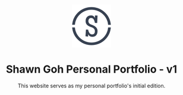 <p align="center">
  <img src="./src/assets/logo.svg" alt="logo"/>
</p>

<h1 align='center'>Shawn Goh Personal Portfolio - v1</h1>

<p align="center">This website serves as my personal portfolio's initial edition.</p>
